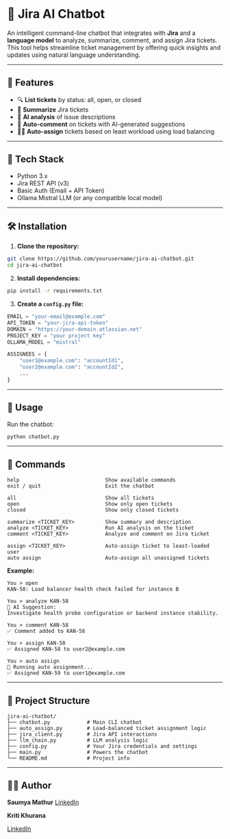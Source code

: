 
# 🤖 Jira AI Chatbot

An intelligent command-line chatbot that integrates with **Jira** and a **language model** to analyze, summarize, comment, and assign Jira tickets.
This tool helps streamline ticket management by offering quick insights and updates using natural language understanding.

---

## 🚀 Features

* 🔍 **List tickets** by status: all, open, or closed  
* 📄 **Summarize** Jira tickets  
* 🧠 **AI analysis** of issue descriptions  
* 💬 **Auto-comment** on tickets with AI-generated suggestions  
* 🧑‍💼 **Auto-assign** tickets based on least workload using load balancing  

---

## 🧠 Tech Stack

* Python 3.x  
* Jira REST API (v3)  
* Basic Auth (Email + API Token)  
* Ollama Mistral LLM (or any compatible local model)  

---

## 🛠️ Installation

1. **Clone the repository:**

```bash
git clone https://github.com/yourusername/jira-ai-chatbot.git
cd jira-ai-chatbot
````

2. **Install dependencies:**

```bash
pip install -r requirements.txt
```

3. **Create a `config.py` file:**

```python
EMAIL = "your-email@example.com"
API_TOKEN = "your-jira-api-token"
DOMAIN = "https://your-domain.atlassian.net"
PROJECT_KEY = "your project key"
OLLAMA_MODEL = "mistral"

ASSIGNEES = {
    "user1@example.com": "accountId1",
    "user2@example.com": "accountId2",
    ...
}
```

---

## 💬 Usage

Run the chatbot:

```bash
python chatbot.py
```

---

## 🔧 Commands

```
help                            Show available commands  
exit / quit                     Exit the chatbot  

all                             Show all tickets  
open                            Show only open tickets  
closed                          Show only closed tickets  

summarize <TICKET_KEY>          Show summary and description  
analyze <TICKET_KEY>            Run AI analysis on the ticket  
comment <TICKET_KEY>            Analyze and comment on Jira ticket  

assign <TICKET_KEY>             Auto-assign ticket to least-loaded user  
auto assign                     Auto-assign all unassigned tickets  
```

**Example:**

```
You > open  
KAN-58: Load balancer health check failed for instance B  

You > analyze KAN-58  
🧠 AI Suggestion:  
Investigate health probe configuration or backend instance stability.  

You > comment KAN-58  
✅ Comment added to KAN-58  

You > assign KAN-58  
✅ Assigned KAN-58 to user2@example.com  

You > auto assign  
🔄 Running auto assignment...  
✅ Assigned KAN-59 to user1@example.com  
```

---

## 📁 Project Structure

```
jira-ai-chatbot/
├── chatbot.py            # Main CLI chatbot  
├── auto_assign.py        # Load-balanced ticket assignment logic  
├── jira_client.py        # Jira API interactions  
├── llm_chain.py          # LLM analysis logic  
├── config.py             # Your Jira credentials and settings  
├── main.py               # Powers the chatbot  
└── README.md             # Project info  
```

---

## 👩‍💻 Author

**Saumya Mathur**
[LinkedIn](https://www.linkedin.com/in/saumya-mathur-60351a270/)


**Kriti Khurana**

[LinkedIn](https://www.linkedin.com/in/kriti-khurana-24b059286/) 

